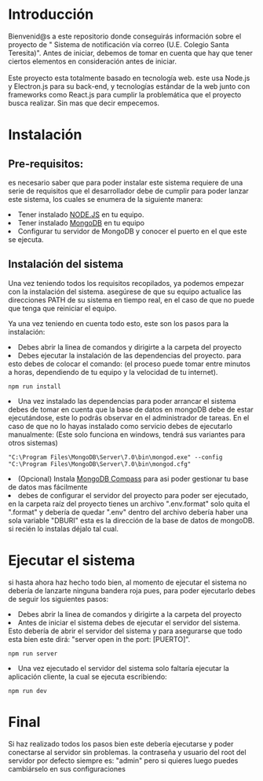 <h1>
    Introducción 
</h1>
<p>
    Bienvenid@s a este repositorio donde conseguirás información sobre el proyecto de 
    " Sistema de notificación vía correo (U.E. Colegio Santa Teresita)". Antes de iniciar, debemos de tomar en cuenta
    que hay que tener ciertos elementos en consideración antes de iniciar. 
    <br><br>
    Este proyecto esta totalmente basado en tecnología web. este usa Node.js y Electron.js para su back-end,
    y tecnologías estándar de la web junto con frameworks como React.js para cumplir la problemática que el 
    proyecto busca realizar. Sin mas que decir empecemos.
</p>

<h1>
    Instalación
</h1>


<h2>
    Pre-requisitos:
</h2>
<p>
    es necesario saber que para poder instalar este sistema requiere de una serie de requisitos que el desarrollador
    debe de cumplir para poder lanzar este sistema, los cuales se enumera de la siguiente manera:
    
</p>
<li>
    Tener instalado <a href="https://nodejs.org/en">NODE.JS</a> en tu equipo.
</li>
<li>
    Tener instalado <a href="https://fastdl.mongodb.org/windows/mongodb-windows-x86_64-7.0.6-signed.msi">MongoDB</a> en tu equipo
</li>
<li>
    Configurar tu servidor de MongoDB y conocer el puerto en el que este se ejecuta.
</li>



<h2>
    Instalación del sistema
</h2>
<p>
    Una vez teniendo todos los requisitos recopilados, ya podemos empezar con la instalación del sistema. asegúrese
    de que su equipo actualice las direcciones PATH de su sistema en tiempo real, en el caso de que no puede que tenga
    que reiniciar el equipo.
</p>
<p>
    Ya una vez teniendo en cuenta todo esto, este son los pasos para la instalación:

    
</p>
<li>
    Debes abrir la linea de comandos y dirigirte a la carpeta del proyecto
</li>
<li>
    Debes ejecutar la instalación de las dependencias del proyecto. para esto debes de colocar el comando:
    (el proceso puede tomar entre minutos a horas, dependiendo de tu equipo y la velocidad de tu internet).

    npm run install
    
</li>
<li>
    Una vez instalado las dependencias para poder arrancar el sistema debes de tomar en cuenta que la base de 
    datos en mongoDB debe de estar ejecutándose, este lo podrás observar en el administrador de tareas. En el caso de
    que no lo hayas instalado como servicio debes de ejecutarlo manualmente:
    (Este solo funciona en windows, tendrá sus variantes para otros sistemas)

    "C:\Program Files\MongoDB\Server\7.0\bin\mongod.exe" --config "C:\Program Files\MongoDB\Server\7.0\bin\mongod.cfg"

</li>
<li>
    (Opcional) Instala <a href="https://downloads.mongodb.com/compass/mongosh-2.1.5-x64.msi">MongoDB Compass</a> para asi poder gestionar tu base de datos mas fácilmente
</li>
<li>
    debes de configurar el servidor del proyecto para poder ser ejecutado, en la carpeta raíz del proyecto tienes
    un archivo ".env.format" solo quita el ".format" y debería de quedar ".env" dentro del archivo debería haber una sola
    variable "DBURI" esta es la dirección de la base de datos de mongoDB. si recién lo instalas déjalo tal cual.
</li>




<h1>
    Ejecutar el sistema
</h1>
<p>
    si hasta ahora haz hecho todo bien, al momento de ejecutar el sistema no debería de lanzarte ninguna bandera roja
    pues, para poder ejecutarlo debes de seguir los siguientes pasos:

</p>
<li>
    Debes abrir la linea de comandos y dirigirte a la carpeta del proyecto
</li>
<li>
    Antes de iniciar el sistema debes de ejecutar el servidor del sistema.
    Esto debería de abrir el servidor del sistema y para asegurarse que todo esta bien este dirá: "server open in the port: [PUERTO]".

    npm run server
    
</li>
<li>
    Una vez ejecutado el servidor del sistema solo faltaría ejecutar la aplicación cliente, la cual se ejecuta escribiendo:

    npm run dev
</li>




<h1>
    Final
</h1>
<p>
    Si haz realizado todos los pasos bien este debería ejecutarse y poder conectarse al servidor sin problemas. la contraseña y usuario 
    del root del servidor por defecto siempre es: "admin" pero si quieres luego puedes cambiárselo en sus configuraciones
</p>